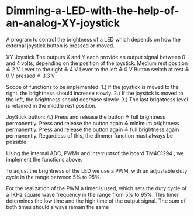 # Dimming-a-LED-with-the-help-of-an-analog-XY-joystick
A program to control the  brightness of a LED which depends on how the external joystick button is pressed or moved.

XY Joystick
The outputs X and Y each provide an output signal between 0 and 4 volts, depending on the
position of the joystick.
Medium rest position ≙ 2 V
Lever to the right ≙ 4 V
Lever to the left ≙ 0 V
Button switch at rest ≙ 0 V pressed ≙ 3.3 V

Scope of functions to be implemented:
1.) If the joystick is moved to the right, the brightness should increase slowly.
2.) If the joystick is moved to the left, the brightness should decrease slowly.
3.) The last brightness level is retained in the middle rest position.

JoyStick button:
4.) Press and release the button ≙ full brightness permanently.
Press and release the button again ≙ minimum brightness permanently.
Press and release the button again ≙ full brightness again permanently.
Regardless of this, the dimmer function must always be possible


Using the internal ADC, PWMs and  interruptsof the board TM4C1294 ,  we implement the functions above.

To adjust the brightness of the LED we use a PWM, with an adjustable duty cycle in the range between 5% to 95%.

For the realization of the PWM a timer is used, which sets the duty cycle of a 1KHz
square wave frequency in the range from 5% to 95%. This timer determines the low
time and the high time of the output signal. The sum of both times should always
remain the same
